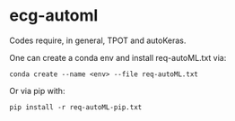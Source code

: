 # ecg-automl

Codes require, in general, TPOT and autoKeras.

One can create a conda env and install req-autoML.txt via:

``` conda create --name <env> --file req-autoML.txt ```

Or via pip with:

``` pip install -r req-autoML-pip.txt ```
